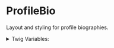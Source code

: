 <!-- This is the general documentation layout. Add or remove any sections as needed, but try to stay consistent across components. -->
# ProfileBio

Layout and styling for profile biographies.

<details>
  <summary>Twig Variables:</summary>

  ```
  name: 'Name of the individual',
  title: 'Position title or person/roles type',
  division: 'Division grouping if needed',
  date: 'Date context as needed (e.g. Since 2020)',
  content: 'Format-agnostic biography content',
  share: {
    print_url: "javascript: window.print();",
    print_aria_label: "Print profile",
    download_url: "javascript: void(0);",
    download_aria_label: "Download profile",
    icon_path: "Path to icons.svg may be needed ... /themes/contrib/jcc_storybook/src/assets/icons.svg"
  },
  ```
</details>
